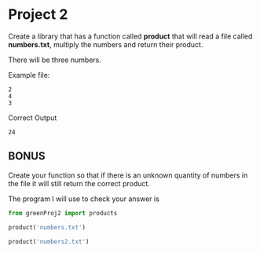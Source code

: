 # Project 2 #

Create a library that has a function called **product** that will read a file called **numbers.txt**, multiply the numbers and return their product.

There will be three numbers.

Example file:
```
2
4
3
```
Correct Output
```
24
```

## BONUS ##
Create your function so that if there is an unknown quantity of numbers in the file it will still return the correct product.

The program I will use to check your answer is

```Python
from greenProj2 import products

product('numbers.txt')

product('numbers2.txt')
```
